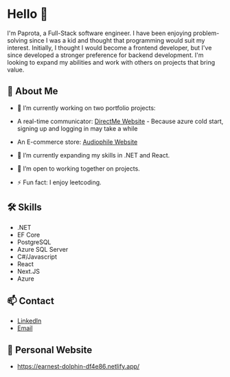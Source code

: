 # Hello 👋

I'm Paprota, a Full-Stack software engineer. 
I have been enjoying problem-solving since I was a kid and thought that programming would suit my interest.
Initially, I thought I would become a frontend developer, but I've since developed a stronger preference for backend development.
I'm looking to expand my abilities and work with others on projects that bring value.

## 🚀 About Me

- 🔭 I’m currently working on two portfolio projects:
- A real-time communicator: [DirectMe Website](https://directme-eta.vercel.app/) - Because azure cold start, signing up and logging in may take a while
- An E-commerce store: [Audiophile Website](https://audiophile-e-commerce-site.vercel.app/)

- 🌱 I’m currently expanding my skills in .NET and React.
- 👯 I’m open to working together on projects.
- ⚡ Fun fact: I enjoy leetcoding.

## 🛠️ Skills

- .NET
- EF Core
- PostgreSQL
- Azure SQL Server
- C#/Javascript
- React
- Next.JS
- Azure

## 📫 Contact

- [LinkedIn](https://www.linkedin.com/in/pawe%C5%82-pro%C4%87-1704702bb/)
- [Email](paprota404@gmail.com)

## 👋 Personal Website

- https://earnest-dolphin-df4e86.netlify.app/
